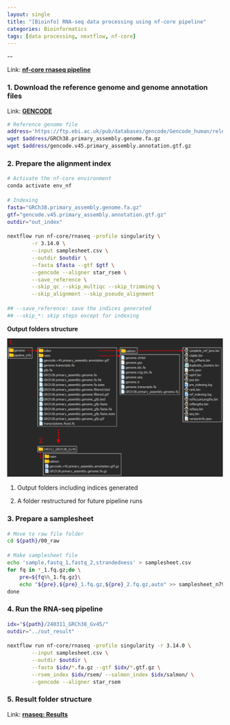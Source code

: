 ```yaml
---
layout: single
title: "[Bioinfo] RNA-seq data processing using nf-core pipeline"
categories: Bioinformatics
tags: [data processing, nextflow, nf-core]
---
```


--

Link: [**nf-core rnaseq pipeline**](https://nf-co.re/rnaseq)

### 1. Download the reference genome and genome annotation files

Link: [**GENCODE**](https://www.gencodegenes.org/#)

```bash
# Reference genome file
address='https://ftp.ebi.ac.uk/pub/databases/gencode/Gencode_human/release_45'
wget $address/GRCh38.primary_assembly.genome.fa.gz
wget $address/gencode.v45.primary_assembly.annotation.gtf.gz
```

### 2. Prepare the alignment index

```bash
# Activate the nf-core environment
conda activate env_nf

# Indexing
fasta="GRCh38.primary_assembly.genome.fa.gz"
gtf="gencode.v45.primary_assembly.annotation.gtf.gz"
outdir="out_index"

nextflow run nf-core/rnaseq -profile singularity \
        -r 3.14.0 \
        --input samplesheet.csv \
        --outdir $outdir \
        --fasta $fasta --gtf $gtf \
        --gencode --aligner star_rsem \
        --save_reference \
        --skip_qc --skip_multiqc --skip_trimming \
        --skip_alignment --skip_pseudo_alignment

## --save_reference: save the indices generated
## --skip_*: skip steps except for indexing
```

**Output folders structure** 

![](../../images/2024-03-11-rna-seq-nf-core/2024-03-11-21-47-43-image.png)

1. Output folders including indices generated

2. A folder restructured for future pipeline runs

### 3. Prepare a samplesheet

```bash
# Move to raw file folder
cd ${path}/00_raw

# Make samplesheet file
echo 'sample,fastq_1,fastq_2,strandedness' > samplesheet.csv
for fq in *_1.fq.gz;do \
    pre=${fq%%_1.fq.gz}\
    echo "${pre},${pre}_1.fq.gz,${pre}_2.fq.gz,auto" >> samplesheet_n79.csv\
done
```

### 4. Run the RNA-seq pipeline

```bash
idx="${path}/240311_GRCh38_Gv45/"
outdir="../out_result"

nextflow run nf-core/rnaseq -profile singularity -r 3.14.0 \
        --input samplesheet.csv \
        --outdir $outdir \
        --fasta $idx/*.fa.gz --gtf $idx/*.gtf.gz \
        --rsem_index $idx/rsem/ --salmon_index $idx/salmon/ \
        --gencode --aligner star_rsem
```

### 5. Result folder structure

Link: [**rnaseq: Results**](https://nf-co.re/rnaseq/3.14.0/results/rnaseq/results-b89fac32650aacc86fcda9ee77e00612a1d77066)